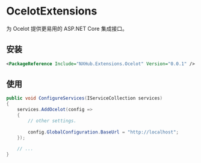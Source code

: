 # OcelotExtensions
为 Ocelot 提供更易用的 ASP.NET Core 集成接口。

## 安装
```xml
<PackageReference Include="NXHub.Extensions.Ocelot" Version="0.0.1" />
```

## 使用
```cs
public void ConfigureServices(IServiceCollection services)
{
    services.AddOcelot(config =>
    {
        // other settings.
        
        config.GlobalConfiguration.BaseUrl = "http://localhost";
    });
    
    // ...
}
```
